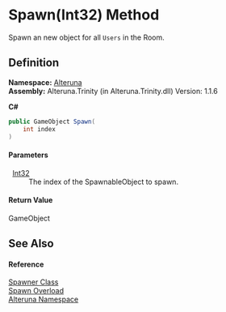 # Spawn(Int32) Method


Spawn an new object for all `Users` in the Room.



## Definition
**Namespace:** <a href="N_Alteruna">Alteruna</a>  
**Assembly:** Alteruna.Trinity (in Alteruna.Trinity.dll) Version: 1.1.6

**C#**
``` C#
public GameObject Spawn(
	int index
)
```



#### Parameters
<dl><dt>  <a href="https://learn.microsoft.com/dotnet/api/system.int32" target="_blank" rel="noopener noreferrer">Int32</a></dt><dd>The index of the SpawnableObject to spawn.</dd></dl>

#### Return Value
GameObject

## See Also


#### Reference
<a href="T_Alteruna_Spawner">Spawner Class</a>  
<a href="Overload_Alteruna_Spawner_Spawn">Spawn Overload</a>  
<a href="N_Alteruna">Alteruna Namespace</a>  
